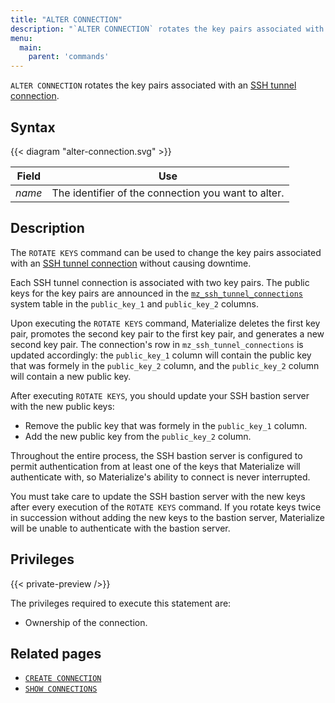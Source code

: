 ```yaml
---
title: "ALTER CONNECTION"
description: "`ALTER CONNECTION` rotates the key pairs associated with an SSH tunnel connection."
menu:
  main:
    parent: 'commands'
---
```


`ALTER CONNECTION` rotates the key pairs associated with an
[SSH tunnel connection].

## Syntax

{{< diagram "alter-connection.svg" >}}

Field   | Use
--------|-----
_name_  | The identifier of the connection you want to alter.

## Description

The `ROTATE KEYS` command can be used to change the key pairs associated with
an [SSH tunnel connection] without causing downtime.

Each SSH tunnel connection is associated with two key pairs. The public keys
for the key pairs are announced in the [`mz_ssh_tunnel_connections`]
system table in the `public_key_1` and `public_key_2` columns.

Upon executing the `ROTATE KEYS` command, Materialize deletes the first key
pair, promotes the second key pair to the first key pair, and generates a new
second key pair. The connection's row in `mz_ssh_tunnel_connections` is updated
accordingly: the `public_key_1` column will contain the public key that was
formely in the `public_key_2` column, and the `public_key_2` column will contain
a new public key.

After executing `ROTATE KEYS`, you should update your SSH bastion server with
the new public keys:

  * Remove the public key that was formely in the `public_key_1` column.
  * Add the new public key from the `public_key_2` column.

Throughout the entire process, the SSH bastion server is configured to permit
authentication from at least one of the keys that Materialize will authenticate
with, so Materialize's ability to connect is never interrupted.

You must take care to update the SSH bastion server with the new keys after
every execution of the `ROTATE KEYS` command. If you rotate keys twice in
succession without adding the new keys to the bastion server, Materialize will
be unable to authenticate with the bastion server.

## Privileges

{{< private-preview />}}

The privileges required to execute this statement are:

- Ownership of the connection.

## Related pages

- [`CREATE CONNECTION`](/sql/create-connection/)
- [`SHOW CONNECTIONS`](/sql/show-connections)

[SSH tunnel connection]: /sql/create-connection/#ssh-tunnel
[`mz_ssh_tunnel_connections`]: /sql/system-catalog/mz_catalog/#mz_ssh_tunnel_connections
